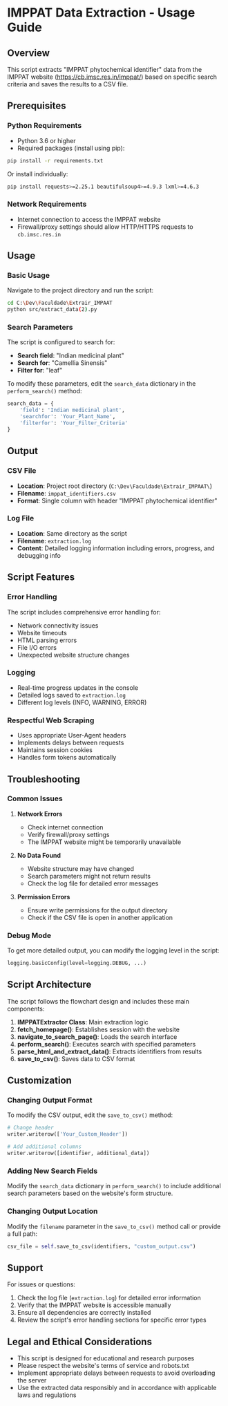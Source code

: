 # IMPPAT Data Extraction - Usage Guide

## Overview

This script extracts "IMPPAT phytochemical identifier" data from the IMPPAT website (https://cb.imsc.res.in/imppat/) based on specific search criteria and saves the results to a CSV file.

## Prerequisites

### Python Requirements
- Python 3.6 or higher
- Required packages (install using pip):

```bash
pip install -r requirements.txt
```

Or install individually:
```bash
pip install requests>=2.25.1 beautifulsoup4>=4.9.3 lxml>=4.6.3
```

### Network Requirements
- Internet connection to access the IMPPAT website
- Firewall/proxy settings should allow HTTP/HTTPS requests to `cb.imsc.res.in`

## Usage

### Basic Usage

Navigate to the project directory and run the script:

```bash
cd C:\Dev\Faculdade\Extrair_IMPAAT
python src/extract_data(2).py
```

### Search Parameters

The script is configured to search for:
- **Search field**: "Indian medicinal plant"
- **Search for**: "Camellia Sinensis"
- **Filter for**: "leaf"

To modify these parameters, edit the `search_data` dictionary in the `perform_search()` method:

```python
search_data = {
    'field': 'Indian medicinal plant',
    'searchfor': 'Your_Plant_Name',
    'filterfor': 'Your_Filter_Criteria'
}
```

## Output

### CSV File
- **Location**: Project root directory (`C:\Dev\Faculdade\Extrair_IMPAAT\`)
- **Filename**: `imppat_identifiers.csv`
- **Format**: Single column with header "IMPPAT phytochemical identifier"

### Log File
- **Location**: Same directory as the script
- **Filename**: `extraction.log`
- **Content**: Detailed logging information including errors, progress, and debugging info

## Script Features

### Error Handling
The script includes comprehensive error handling for:
- Network connectivity issues
- Website timeouts
- HTML parsing errors
- File I/O errors
- Unexpected website structure changes

### Logging
- Real-time progress updates in the console
- Detailed logs saved to `extraction.log`
- Different log levels (INFO, WARNING, ERROR)

### Respectful Web Scraping
- Uses appropriate User-Agent headers
- Implements delays between requests
- Maintains session cookies
- Handles form tokens automatically

## Troubleshooting

### Common Issues

1. **Network Errors**
   - Check internet connection
   - Verify firewall/proxy settings
   - The IMPPAT website might be temporarily unavailable

2. **No Data Found**
   - Website structure may have changed
   - Search parameters might not return results
   - Check the log file for detailed error messages

3. **Permission Errors**
   - Ensure write permissions for the output directory
   - Check if the CSV file is open in another application

### Debug Mode

To get more detailed output, you can modify the logging level in the script:

```python
logging.basicConfig(level=logging.DEBUG, ...)
```

## Script Architecture

The script follows the flowchart design and includes these main components:

1. **IMPPATExtractor Class**: Main extraction logic
2. **fetch_homepage()**: Establishes session with the website
3. **navigate_to_search_page()**: Loads the search interface
4. **perform_search()**: Executes search with specified parameters
5. **parse_html_and_extract_data()**: Extracts identifiers from results
6. **save_to_csv()**: Saves data to CSV format

## Customization

### Changing Output Format
To modify the CSV output, edit the `save_to_csv()` method:

```python
# Change header
writer.writerow(['Your_Custom_Header'])

# Add additional columns
writer.writerow([identifier, additional_data])
```

### Adding New Search Fields
Modify the `search_data` dictionary in `perform_search()` to include additional search parameters based on the website's form structure.

### Changing Output Location
Modify the `filename` parameter in the `save_to_csv()` method call or provide a full path:

```python
csv_file = self.save_to_csv(identifiers, "custom_output.csv")
```

## Support

For issues or questions:
1. Check the log file (`extraction.log`) for detailed error information
2. Verify that the IMPPAT website is accessible manually
3. Ensure all dependencies are correctly installed
4. Review the script's error handling sections for specific error types

## Legal and Ethical Considerations

- This script is designed for educational and research purposes
- Please respect the website's terms of service and robots.txt
- Implement appropriate delays between requests to avoid overloading the server
- Use the extracted data responsibly and in accordance with applicable laws and regulations